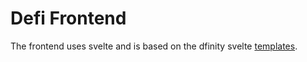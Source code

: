 # Defi Frontend

The frontend uses svelte and is based on the dfinity svelte [templates](https://github.com/dfinity/examples/tree/master/svelte-motoko-starter).